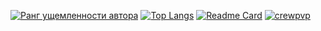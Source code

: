 [![Ранг ущемленности автора](https://github-readme-stats.vercel.app/api?username=anuraghazra&theme=dark)](https://github.com/anuraghazra/github-readme-stats)
[![Top Langs](https://github-readme-stats.vercel.app/api/top-langs/?username=anuraghazra&layout=compact&theme=dark)](https://github.com/anuraghazra/github-readme-stats)
[![Readme Card](https://github-readme-stats.vercel.app/api/pin/?username=crewpvp&repo=github-readme-stats)](https://github.com/anuraghazra/github-readme-stats)
[![crewpvp](https://github.com/crewpvp)](https://github.com/crewpvp)

